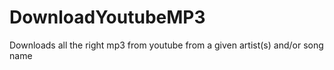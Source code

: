 # DownloadYoutubeMP3
Downloads all the right mp3 from youtube from a given artist(s) and/or song name

